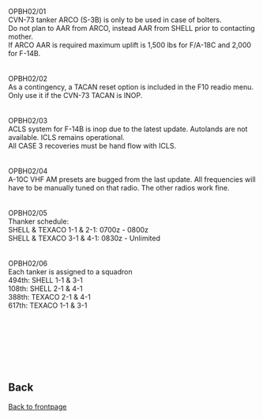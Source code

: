 

OPBH02/01 <br>
 CVN-73 tanker ARCO (S-3B) is only to be used in case of bolters.<br>
 Do not plan to AAR from ARCO, instead AAR from SHELL prior to contacting mother.<br> 
 If ARCO AAR is required maximum uplift is 1,500 lbs for F/A-18C and 2,000 for F-14B.<br>
 <br>
 <br>
 OPBH02/02 <br>
 As a contingency, a TACAN reset option is included in the F10 readio menu. <br>
 Only use it if the CVN-73 TACAN is INOP. <br>
 <br>
 <br>
 OPBH02/03<br>
 ACLS system for F-14B is inop due to the latest update. Autolands are not available. ICLS remains operational. <br>
 All CASE 3 recoveries must be hand flow with ICLS.<br>
 <br>
 <br>
 OPBH02/04<br>
 A-10C VHF AM presets are bugged from the last update. All frequencies will have to be manually tuned on that radio. The other radios work fine. <br>
 <br>
 <br>
 OPBH02/05<br>
Thanker schedule:<br>
SHELL & TEXACO 1-1 & 2-1: 0700z - 0800z<br>
SHELL & TEXACO 3-1 & 4-1: 0830z - Unlimited  
 <br>
 <br>
 OPBH02/06<br>
Each tanker is assigned to a squadron<br>
494th: SHELL 1-1 & 3-1<br>
108th: SHELL 2-1 & 4-1<br>
388th: TEXACO 2-1 & 4-1<br>
617th: TEXACO 1-1 & 3-1<br>

 

<br>
<br>
<br>
<br>
<br>
<br>

## Back
[Back to frontpage](https://132nd-vwing.github.io/OPBH-Brief/)